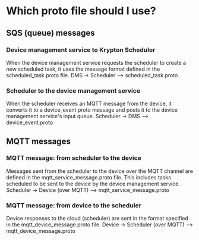 # Which proto file should I use?

## SQS (queue) messages

### Device management service to Krypton Scheduler
When the device management service requests the scheduler to create a new scheduled task, it uses the message format defined in the scheduled_task.proto file.
DMS -> Scheduler --> scheduled_task.proto

### Scheduler to the device management service
When the scheduler receives an MQTT message from the device, it converts it to a device_event proto message and posts it to the device management service's input queue.
Scheduler -> DMS --> device_event.proto


## MQTT messages

### MQTT message: from scheduler to the device
Messages sent from the scheduler to the device over the MQTT channel are defined in the mqtt_service_message.proto file. This includes tasks scheduled to be sent to the device by the device management service.
Scheduler -> Device (over MQTT) --> mqtt_service_message.proto

### MQTT message: from device to the scheduler
Device responses to the cloud (scheduler) are sent in the format specified in the mqtt_device_message.proto file.
Device -> Scheduler (over MQTT) --> mqtt_device_message.proto

